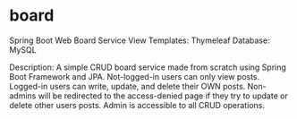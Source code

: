 # board
Spring Boot Web Board Service
View Templates: Thymeleaf
Database: MySQL

Description:
A simple CRUD board service made from scratch using Spring Boot Framework and JPA.
Not-logged-in users can only view posts.
Logged-in users can write, update, and delete their OWN posts.
Non-admins will be redirected to the access-denied page if they try to update or delete other users posts.
Admin is accessible to all CRUD operations.

